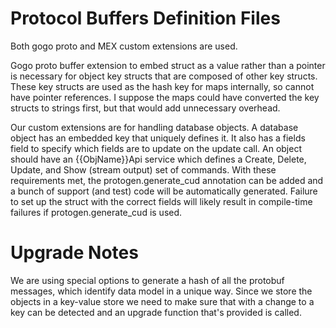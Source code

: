 # Protocol Buffers Definition Files

Both gogo proto and MEX custom extensions are used.

Gogo proto buffer extension to embed struct as a value rather than a pointer is necessary for object key structs that are composed of other key structs. These key structs are used as the hash key for maps internally, so cannot have pointer references. I suppose the maps could have converted the key structs to strings first, but that would add unnecessary overhead.

Our custom extensions are for handling database objects. A database object has an embedded key that uniquely defines it. It also has a fields field to specify which fields are to update on the update call. An object should have an {{ObjName}}Api service which defines a Create, Delete, Update, and Show (stream output) set of commands. With these requirements met, the protogen.generate_cud annotation can be added and a bunch of support (and test) code will be automatically generated. Failure to set up the struct with the correct fields will likely result in compile-time failures if protogen.generate_cud is used.

# Upgrade Notes

We are using special options to generate a hash of all the protobuf messages, which identify data model in a unique way. Since we store the objects in a key-value store we need to make sure that with a change to a key can be detected and an upgrade function that's provided is called.